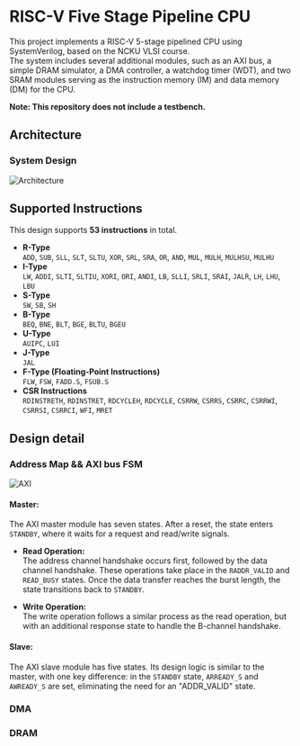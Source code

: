 # RISC-V Five Stage Pipeline CPU
This project implements a RISC-V 5-stage pipelined CPU using SystemVerilog, based on the NCKU VLSI course.  
The system includes several additional modules, such as an AXI bus, a simple DRAM simulator, a DMA controller, a watchdog timer (WDT), and two SRAM modules serving as the instruction memory (IM) and data memory (DM) for the CPU.    
  
**Note: This repository does not include a testbench.**

## Architecture  
### System Design
![Architecture](https://github.com/user-attachments/assets/8f249c27-9313-4a99-813e-05a097af5a76)
## Supported Instructions  
This design supports **53 instructions** in total.  
- **R-Type**  
`ADD`, `SUB`, `SLL`, `SLT`, `SLTU`, `XOR`, `SRL`, `SRA`, `OR`, `AND`, `MUL`, `MULH`, `MULHSU`, `MULHU`  
- **I-Type**  
`LW`, `ADDI`, `SLTI`, `SLTIU`, `XORI`, `ORI`, `ANDI`, `LB`, `SLLI`, `SRLI`, `SRAI`, `JALR`, `LH`, `LHU`, `LBU`  
- **S-Type**  
`SW`, `SB`, `SH`  
- **B-Type**  
`BEQ`, `BNE`, `BLT`, `BGE`, `BLTU`, `BGEU`  
- **U-Type**  
`AUIPC`, `LUI`  
- **J-Type**  
`JAL`  
- **F-Type (Floating-Point Instructions)**  
`FLW`, `FSW`, `FADD.S`, `FSUB.S`  
- **CSR Instructions**  
`RDINSTRETH`, `RDINSTRET`, `RDCYCLEH`, `RDCYCLE`, `CSRRW`, `CSRRS`, `CSRRC`, `CSRRWI`, `CSRRSI`, `CSRRCI`, `WFI`, `MRET`


## Design detail
### Address Map && AXI bus FSM 
![AXI](https://github.com/user-attachments/assets/d18516ae-ffdb-4266-a2cb-b626f4845b11)  

#### **Master:**  
The AXI master module has seven states. After a reset, the state enters `STANDBY`, where it waits for a request and read/write signals.  

- **Read Operation:**  
  The address channel handshake occurs first, followed by the data channel handshake. These operations take place in the `RADDR_VALID` and `READ_BUSY` states. Once the data transfer reaches the burst length, the state transitions back to `STANDBY`.  

- **Write Operation:**  
  The write operation follows a similar process as the read operation, but with an additional response state to handle the B-channel handshake.

#### **Slave:**  
The AXI slave module has five states. Its design logic is similar to the master, with one key difference: in the `STANDBY` state, `ARREADY_S` and `AWREADY_S` are set, eliminating the need for an "ADDR_VALID" state.  
### DMA

### DRAM



